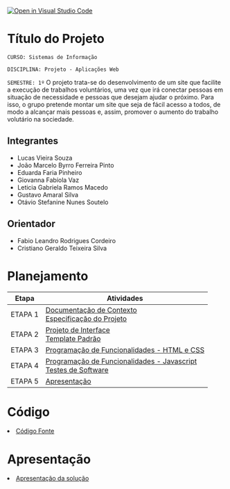 [![Open in Visual Studio Code](https://classroom.github.com/assets/open-in-vscode-c66648af7eb3fe8bc4f294546bfd86ef473780cde1dea487d3c4ff354943c9ae.svg)](https://classroom.github.com/online_ide?assignment_repo_id=10399697&assignment_repo_type=AssignmentRepo)
# Título do Projeto

`CURSO: Sistemas de Informação`

`DISCIPLINA: Projeto - Aplicações Web`

`SEMESTRE: 1º`
O projeto trata-se do desenvolvimento de um site que facilite a execução de trabalhos voluntários, uma vez que irá conectar pessoas em situação de necessidade e pessoas que desejam ajudar o próximo. Para isso, o grupo pretende montar um site que seja de fácil acesso a todos, de modo a alcançar mais pessoas e, assim, promover o aumento do trabalho volutário na sociedade.  

## Integrantes

* Lucas Vieira Souza
* João Marcelo Byrro Ferreira Pinto
* Eduarda Faria Pinheiro 
* Giovanna Fabíola Vaz
* Leticia Gabriela Ramos Macedo
* Gustavo Amaral Silva
* Otávio Stefanine Nunes Soutelo

## Orientador

* Fabio Leandro Rodrigues Cordeiro
* Cristiano Geraldo Teixeira Silva

# Planejamento

| Etapa         | Atividades |
|  :----:   | ----------- |
| ETAPA 1         |[Documentação de Contexto](docs/context.md) <br> [Especificação do Projeto](docs/especification.md) |
| ETAPA 2         |[Projeto de Interface](docs/interface.md) <br> [Template Padrão](docs/template.md) |
| ETAPA 3         |[Programação de Funcionalidades - HTML e CSS](docs/development.md) |
| ETAPA 4        |[Programação de Funcionalidades - Javascript](docs/development.md) <br> [Testes de Software ](docs/tests.md) |
| ETAPA 5         | [Apresentação](presentation/README.md) |

# Código

<li><a href="src/README.md"> Código Fonte</a></li>

# Apresentação

<li><a href="presentation/README.md"> Apresentação da solução</a></li>
